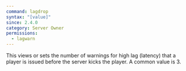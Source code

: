 ```yaml
---
command: lagdrop
syntax: "[value]"
since: 2.4.0
category: Server Owner
permissions:
  - lagwarn
---
```


This views or sets the number of warnings for high lag (latency) that a player is issued before the server kicks the player. A common value is 3.
